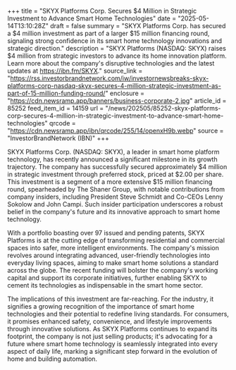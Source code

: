 +++
title = "SKYX Platforms Corp. Secures $4 Million in Strategic Investment to Advance Smart Home Technologies"
date = "2025-05-14T13:10:28Z"
draft = false
summary = "SKYX Platforms Corp. has secured a $4 million investment as part of a larger $15 million financing round, signaling strong confidence in its smart home technology innovations and strategic direction."
description = "SKYX Platforms (NASDAQ: SKYX) raises $4 million from strategic investors to advance its home innovation platform. Learn more about the company's disruptive technologies and the latest updates at https://ibn.fm/SKYX."
source_link = "https://rss.investorbrandnetwork.com/iw/investornewsbreaks-skyx-platforms-corp-nasdaq-skyx-secures-4-million-strategic-investment-as-part-of-15-million-funding-round/"
enclosure = "https://cdn.newsramp.app/banners/business-corporate-2.jpg"
article_id = 85252
feed_item_id = 14159
url = "/news/202505/85252-skyx-platforms-corp-secures-4-million-in-strategic-investment-to-advance-smart-home-technologies"
qrcode = "https://cdn.newsramp.app/ibn/qrcode/255/14/openxH9b.webp"
source = "InvestorBrandNetwork (IBN)"
+++

<p>SKYX Platforms Corp. (NASDAQ: SKYX), a leader in smart home platform technology, has recently announced a significant milestone in its growth trajectory. The company has successfully secured approximately $4 million in strategic investment through preferred stock, priced at $2.00 per share. This investment is a segment of a more extensive $15 million financing round, spearheaded by The Shaner Group, with notable contributions from company insiders, including President Steve Schmidt and Co-CEOs Lenny Sokolow and John Campi. Such insider participation underscores a robust belief in the company's future and its innovative approach to smart home technology.</p><p>With a portfolio boasting over 97 issued and pending patents, SKYX Platforms is at the cutting edge of transforming residential and commercial spaces into safer, more intelligent environments. The company's mission revolves around integrating advanced, user-friendly technologies into everyday living spaces, aiming to make smart home solutions a standard across the globe. The recent funding will bolster the company's working capital and support its corporate initiatives, further enabling SKYX to cement its technologies as indispensable in the smart home sector.</p><p>The implications of this investment are far-reaching. For the industry, it signifies a growing recognition of the importance of smart home technologies and their potential to redefine living standards. For consumers, it promises enhanced safety, convenience, and lifestyle improvements through innovative solutions. As SKYX Platforms continues to expand its footprint, the company is not just selling products; it's advocating for a future where smart home technology is seamlessly integrated into every aspect of daily life, marking a significant step forward in the evolution of home and building automation.</p>